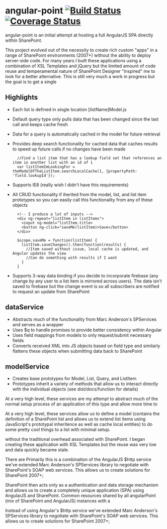 angular-point [![Build Status](https://travis-ci.org/scatcher/angular-point.png?branch=master)](https://travis-ci.org/scatcher/angular-point)  [![Coverage Status](https://coveralls.io/repos/scatcher/angular-point/badge.png)](https://coveralls.io/r/scatcher/angular-point)
============

angular-point is an initial attempt at hosting a full AngularJS SPA directly within SharePoint.

This project evolved out of the necessity to create rich custom "apps" in a range of SharePoint environments (2007+) without the ability to deploy server-side code.  For many years I built these applications using a combination of XSL Templates and jQuery but the limited amount of code reuse and temperamental nature of SharePoint Designer "inspired" me to look for a better alternative.  This is still very much a work in progress but the goal is to get a single

Highlights
---------
* Each list is defined in single location [listName]Model.js
* Default query type only pulls data that has been changed since the last call and keeps cache fresh
* Data for a query is automatically cached in the model for future retrieval
* Provides deep search functionality for cached data that caches results to speed up future calls if no changes have been made

        //Find a list item that has a lookup field set that references an item in another list with an id of 1
        var listItemImLookingFor = theModelOfTheListItem.searchLocalCache(1, {propertyPath: 'field.lookupId'});
* Supports IE8 (really wish I didn't have this requirements)
* All CRUD functionality if iherited from the model, list, and list item prototypes so you can easily call this functionality from any of these objects
 
        <!-- I produce a lot of inputs -->
        <div ng-repeat="listItem in listItems"> 
          <input ng-model="listItem.title>
          <button ng-click="saveMe(listItem)>Save</button>
        </div>

        $scope.saveMe = function(listItem) {
          listItem.saveChanges().then(function(results) {
            //Item saved without issue, local cache is updated, and Angular updates the view
            //Can do something with results if I want
          }
        }
* Supports 3-way data binding if you decide to incorporate firebase (any change by any user to a list item is mirrored across users).  The data isn't saved to firebase but the change event is so all subscribers are notified to request an update from SharePoint

dataService
---------
* Abstracts much of the functionality from Marc Anderson's SPServices and serves as a wrapper
* Uses $q to handle promises to provide better consistency within Angular
* Uses field mappings from models to only request/submit necessary fields
* Converts received XML into JS objects based on field type and similarly flattens these objects when submitting data back to SharePoint

modelService
---------
* Creates base prototypes for Model, List, Query, and ListItem
* Prototypes inherit a variety of methods that allow us to interact directly with the individual objects (see dist/docs/function for details)


At a very high level, these services are my attempt to abstract much of the normal setup process of an application of this type and allow more time to  

At a very high level, these services allow us to define a model (contains the definition of a SharePoint list and allows us to extend list items using JavaScript's prototypal inheritence as well as cache local entities) to do some pretty cool things to a list with minimal setup.

without the traditional overhead associated with SharePoint.  I began creating these application with XSL Templates but the reuse was very low and data quickly became stale.

There are Primarily this is a  combination of the AngularJS $http service we've extended Marc Anderson's SPServices library to negotiate with SharePoint's SOAP web services.  This allows us to create solutions for SharePoint 2007+;

SharePoint then acts only as a authentication and data storage mechanism and allows us to create a completely unique application (SPA) using AngularJS and SharePoint.
Common resources shared by all angularPoint (mix of SharePoint and AngularJS) instances with a

Instead of using Angular's $http service we've extended Marc Anderson's SPServices library to negotiate with SharePoint's SOAP web services.  This allows us to create solutions for SharePoint 2007+;

